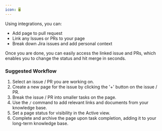 ```yaml
---
icon: 🖥️
---
```

Using integrations, you can:

- Add page to pull request
- Link any Issues or PRs to your page
- Break down Jira issues and add personal context


Once you are done, you can easily access the linked issue and PRs, which enables you to change the status and hit merge in seconds.

### Suggested Workflow
1. Select an issue / PR you are working on.
2. Create a new page for the issue by clicking the '+' button on the issue / PR.
3. Break the issue / PR into smaller tasks on the page.
4. Use the `/` command to add relevant links and documents from your knowledge base.
5. Set a page status for visibility in the Active view.
6. Complete and archive the page upon task completion, adding it to your long-term knowledge base.
